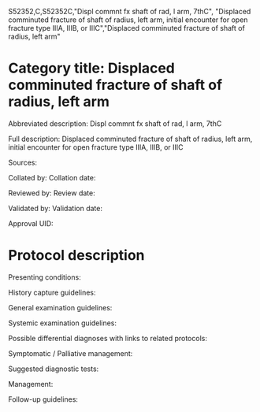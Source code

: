 S52352,C,S52352C,"Displ commnt fx shaft of rad, l arm, 7thC", "Displaced comminuted fracture of shaft of radius, left arm, initial encounter for open fracture type IIIA, IIIB, or IIIC","Displaced comminuted fracture of shaft of radius, left arm"
# Category title: Displaced comminuted fracture of shaft of radius, left arm

Abbreviated description: Displ commnt fx shaft of rad, l arm, 7thC

Full description: Displaced comminuted fracture of shaft of radius, left arm, initial encounter for open fracture type IIIA, IIIB, or IIIC

Sources:

Collated by:
Collation date:

Reviewed by:
Review date:

Validated by:
Validation date:

Approval UID:

# Protocol description

Presenting conditions:

History capture guidelines:

General examination guidelines:

Systemic examination guidelines:

Possible differential diagnoses with links to related protocols:

Symptomatic / Palliative management:

Suggested diagnostic tests:

Management:

Follow-up guidelines:
